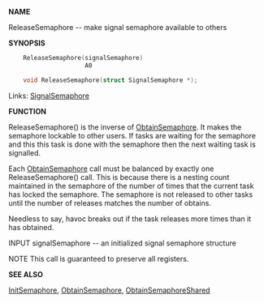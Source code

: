 
**NAME**

ReleaseSemaphore -- make signal semaphore available to others

**SYNOPSIS**

```c
    ReleaseSemaphore(signalSemaphore)
                     A0

    void ReleaseSemaphore(struct SignalSemaphore *);

```
Links: [SignalSemaphore](_0082.md) 

**FUNCTION**

ReleaseSemaphore() is the inverse of [ObtainSemaphore](ObtainSemaphore.md). It makes
the semaphore lockable to other users.  If tasks are waiting for
the semaphore and this this task is done with the semaphore then
the next waiting task is signalled.

Each [ObtainSemaphore](ObtainSemaphore.md) call must be balanced by exactly one
ReleaseSemaphore() call.  This is because there is a nesting count
maintained in the semaphore of the number of times that the current
task has locked the semaphore. The semaphore is not released to
other tasks until the number of releases matches the number of
obtains.

Needless to say, havoc breaks out if the task releases more times
than it has obtained.

INPUT
signalSemaphore -- an initialized signal semaphore structure

NOTE
This call is guaranteed to preserve all registers.

**SEE ALSO**

[InitSemaphore](InitSemaphore.md), [ObtainSemaphore](ObtainSemaphore.md), [ObtainSemaphoreShared](ObtainSemaphoreShared.md)
